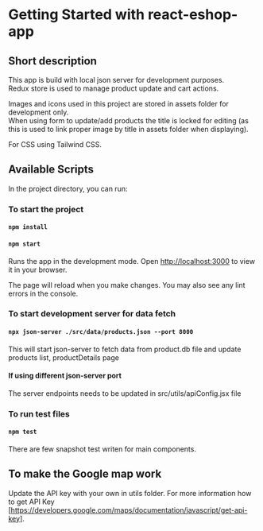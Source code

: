 # Getting Started with react-eshop-app
## Short description
This app is build with local json server for development purposes.   
Redux store is used to manage product update and cart actions.

Images and icons used in this project are stored in assets folder for development only.  
When using form to update/add products the title is locked for editing (as this is used to link proper image by title in assets folder when displaying).

For CSS using Tailwind CSS.

## Available Scripts

In the project directory, you can run:

### To start the project
#### `npm install` 
#### `npm start`

Runs the app in the development mode.
Open [http://localhost:3000](http://localhost:3000) to view it in your browser.

The page will reload when you make changes.
You may also see any lint errors in the console.

### To start development server for data fetch
#### `npx json-server ./src/data/products.json --port 8000`
This will start json-server to fetch data from product.db file and update products list, productDetails page

#### If using different json-server port
The server endpoints needs to be updated in src/utils/apiConfig.jsx file

### To run test files
#### `npm test` 
There are few snapshot test writen for main components.

## To make the Google map work
Update the API key with your own in utils folder. For more information how to get API Key [https://developers.google.com/maps/documentation/javascript/get-api-key].

